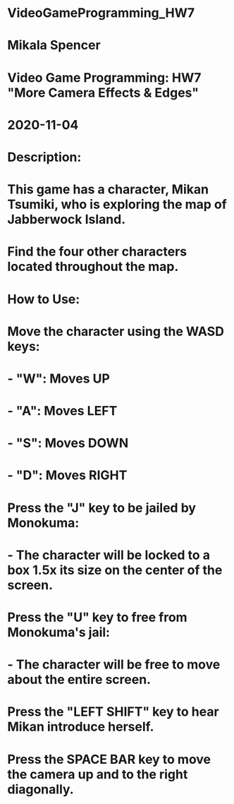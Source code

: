 # VideoGameProgramming_HW7

# Mikala Spencer
# Video Game Programming: HW7 "More Camera Effects & Edges"
# 2020-11-04
# Description:
# This game has a character, Mikan Tsumiki, who is exploring the map of Jabberwock Island. 
# Find the four other characters located throughout the map.

# How to Use:
# Move the character using the WASD keys:
#   - "W": Moves UP
#   - "A": Moves LEFT
#   - "S": Moves DOWN
#   - "D": Moves RIGHT
# Press the "J" key to be jailed by Monokuma:
#   - The character will be locked to a box 1.5x its size on the center of the screen.
# Press the "U" key to free from Monokuma's jail:
#   - The character will be free to move about the entire screen.
# Press the "LEFT SHIFT" key to hear Mikan introduce herself.
# Press the SPACE BAR key to move the camera up and to the right diagonally.